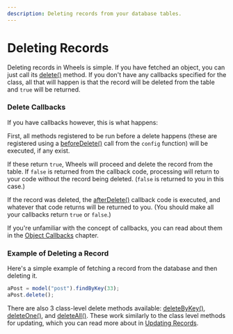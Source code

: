 ```yaml
---
description: Deleting records from your database tables.
---
```


# Deleting Records

Deleting records in Wheels is simple. If you have fetched an object, you can just call its [delete()](https://api.cfwheels.org/model.delete.html) method. If you don't have any callbacks specified for the class, all that will happen is that the record will be deleted from the table and `true` will be returned.

### Delete Callbacks

If you have callbacks however, this is what happens:

First, all methods registered to be run before a delete happens (these are registered using a [beforeDelete()](https://api.cfwheels.org/model.beforedelete.html) call from the `config` function) will be executed, if any exist.

If these return `true`, Wheels will proceed and delete the record from the table. If `false` is returned from the callback code, processing will return to your code without the record being deleted. (`false` is returned to you in this case.)

If the record was deleted, the [afterDelete()](https://api.cfwheels.org/model.afterdelete.html) callback code is executed, and whatever that code returns will be returned to you. (You should make all your callbacks return `true` or `false`.)

If you're unfamiliar with the concept of callbacks, you can read about them in the [Object Callbacks](https://guides.cfwheels.org/2.5.0/v/3.0.0-snapshot/database-interaction-through-models/object-callbacks) chapter.

### Example of Deleting a Record

Here's a simple example of fetching a record from the database and then deleting it.

```javascript
aPost = model("post").findByKey(33);
aPost.delete();
```

There are also 3 class-level delete methods available: [deleteByKey()](https://api.cfwheels.org/model.deletebykey.html), [deleteOne()](https://api.cfwheels.org/model.deleteone.html), and [deleteAll()](https://api.cfwheels.org/model.deleteall.html). These work similarly to the class level methods for updating, which you can read more about in [Updating Records](https://guides.cfwheels.org/2.5.0/v/3.0.0-snapshot/database-interaction-through-models/updating-records).
